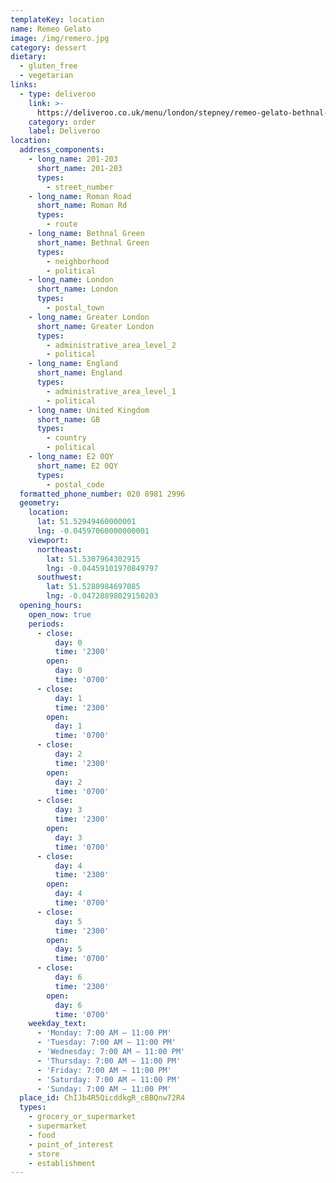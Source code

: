 ```yaml
---
templateKey: location
name: Remeo Gelato
image: /img/remero.jpg
category: dessert
dietary:
  - gluten_free
  - vegetarian
links:
  - type: deliveroo
    link: >-
      https://deliveroo.co.uk/menu/london/stepney/remeo-gelato-bethnal-green?day=today&postcode=E26EY&time=ASAP
    category: order
    label: Deliveroo
location:
  address_components:
    - long_name: 201-203
      short_name: 201-203
      types:
        - street_number
    - long_name: Roman Road
      short_name: Roman Rd
      types:
        - route
    - long_name: Bethnal Green
      short_name: Bethnal Green
      types:
        - neighborhood
        - political
    - long_name: London
      short_name: London
      types:
        - postal_town
    - long_name: Greater London
      short_name: Greater London
      types:
        - administrative_area_level_2
        - political
    - long_name: England
      short_name: England
      types:
        - administrative_area_level_1
        - political
    - long_name: United Kingdom
      short_name: GB
      types:
        - country
        - political
    - long_name: E2 0QY
      short_name: E2 0QY
      types:
        - postal_code
  formatted_phone_number: 020 8981 2996
  geometry:
    location:
      lat: 51.52949460000001
      lng: -0.04597060000000001
    viewport:
      northeast:
        lat: 51.5307964302915
        lng: -0.04459101970849797
      southwest:
        lat: 51.5280984697085
        lng: -0.04728898029150203
  opening_hours:
    open_now: true
    periods:
      - close:
          day: 0
          time: '2300'
        open:
          day: 0
          time: '0700'
      - close:
          day: 1
          time: '2300'
        open:
          day: 1
          time: '0700'
      - close:
          day: 2
          time: '2300'
        open:
          day: 2
          time: '0700'
      - close:
          day: 3
          time: '2300'
        open:
          day: 3
          time: '0700'
      - close:
          day: 4
          time: '2300'
        open:
          day: 4
          time: '0700'
      - close:
          day: 5
          time: '2300'
        open:
          day: 5
          time: '0700'
      - close:
          day: 6
          time: '2300'
        open:
          day: 6
          time: '0700'
    weekday_text:
      - 'Monday: 7:00 AM – 11:00 PM'
      - 'Tuesday: 7:00 AM – 11:00 PM'
      - 'Wednesday: 7:00 AM – 11:00 PM'
      - 'Thursday: 7:00 AM – 11:00 PM'
      - 'Friday: 7:00 AM – 11:00 PM'
      - 'Saturday: 7:00 AM – 11:00 PM'
      - 'Sunday: 7:00 AM – 11:00 PM'
  place_id: ChIJb4R5QicddkgR_cBBQnw72R4
  types:
    - grocery_or_supermarket
    - supermarket
    - food
    - point_of_interest
    - store
    - establishment
---
```

